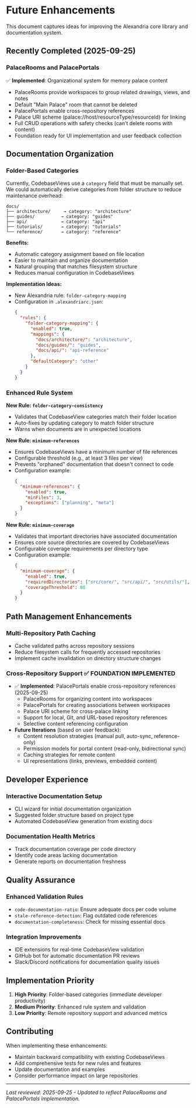 # Future Enhancements

This document captures ideas for improving the Alexandria core library and documentation system.

## Recently Completed (2025-09-25)

### PalaceRooms and PalacePortals

✅ **Implemented**: Organizational system for memory palace content

- PalaceRooms provide workspaces to group related drawings, views, and notes
- Default "Main Palace" room that cannot be deleted
- PalacePortals enable cross-repository references
- Palace URI scheme (palace://host/resourceType/resourceId) for linking
- Full CRUD operations with safety checks (can't delete rooms with content)
- Foundation ready for UI implementation and user feedback collection

## Documentation Organization

### Folder-Based Categories

Currently, CodebaseViews use a `category` field that must be manually set. We could automatically derive categories from folder structure to reduce maintenance overhead:

```
docs/
├── architecture/     → category: "architecture"
├── guides/          → category: "guides"
├── api/             → category: "api"
├── tutorials/       → category: "tutorials"
└── reference/       → category: "reference"
```

**Benefits:**

- Automatic category assignment based on file location
- Easier to maintain and organize documentation
- Natural grouping that matches filesystem structure
- Reduces manual configuration in CodebaseViews

**Implementation Ideas:**

- New Alexandria rule: `folder-category-mapping`
- Configuration in `.alexandriarc.json`:
  ```json
  {
    "rules": {
      "folder-category-mapping": {
        "enabled": true,
        "mappings": {
          "docs/architecture/": "architecture",
          "docs/guides/": "guides",
          "docs/api/": "api-reference"
        },
        "defaultCategory": "other"
      }
    }
  }
  ```

### Enhanced Rule System

**New Rule: `folder-category-consistency`**

- Validates that CodebaseView categories match their folder location
- Auto-fixes by updating category to match folder structure
- Warns when documents are in unexpected locations

**New Rule: `minimum-references`**

- Ensures CodebaseViews have a minimum number of file references
- Configurable threshold (e.g., at least 3 files per view)
- Prevents "orphaned" documentation that doesn't connect to code
- Configuration example:
  ```json
  {
    "minimum-references": {
      "enabled": true,
      "minFiles": 3,
      "exceptions": ["planning", "meta"]
    }
  }
  ```

**New Rule: `minimum-coverage`**

- Validates that important directories have associated documentation
- Ensures core source directories are covered by CodebaseViews
- Configurable coverage requirements per directory type
- Configuration example:
  ```json
  {
    "minimum-coverage": {
      "enabled": true,
      "requiredDirectories": ["src/core/", "src/api/", "src/utils/"],
      "coverageThreshold": 80
    }
  }
  ```

## Path Management Enhancements

### Multi-Repository Path Caching

- Cache validated paths across repository sessions
- Reduce filesystem calls for frequently accessed repositories
- Implement cache invalidation on directory structure changes

### Cross-Repository Support ✅ FOUNDATION IMPLEMENTED

- ✅ **Implemented**: PalacePortals enable cross-repository references (2025-09-25)
  - PalaceRooms for organizing content into workspaces
  - PalacePortals for creating associations between workspaces
  - Palace URI scheme for cross-palace linking
  - Support for local, Git, and URL-based repository references
  - Selective content referencing configuration
- **Future Iterations** (based on user feedback):
  - Content resolution strategies (manual pull, auto-sync, reference-only)
  - Permission models for portal content (read-only, bidirectional sync)
  - Caching strategies for remote content
  - UI representations (links, previews, embedded content)

## Developer Experience

### Interactive Documentation Setup

- CLI wizard for initial documentation organization
- Suggested folder structure based on project type
- Automated CodebaseView generation from existing docs

### Documentation Health Metrics

- Track documentation coverage per code directory
- Identify code areas lacking documentation
- Generate reports on documentation freshness

## Quality Assurance

### Enhanced Validation Rules

- `code-documentation-ratio`: Ensure adequate docs per code volume
- `stale-reference-detection`: Flag outdated code references
- `documentation-completeness`: Check for missing essential docs

### Integration Improvements

- IDE extensions for real-time CodebaseView validation
- GitHub bot for automatic documentation PR reviews
- Slack/Discord notifications for documentation quality issues

## Implementation Priority

1. **High Priority**: Folder-based categories (immediate developer productivity)
2. **Medium Priority**: Enhanced rule system and validation
3. **Low Priority**: Remote repository support and advanced metrics

## Contributing

When implementing these enhancements:

- Maintain backward compatibility with existing CodebaseViews
- Add comprehensive tests for new rules and features
- Update documentation and examples
- Consider performance impact on large repositories

---

_Last reviewed: 2025-09-25 - Updated to reflect PalaceRooms and PalacePortals implementation._

